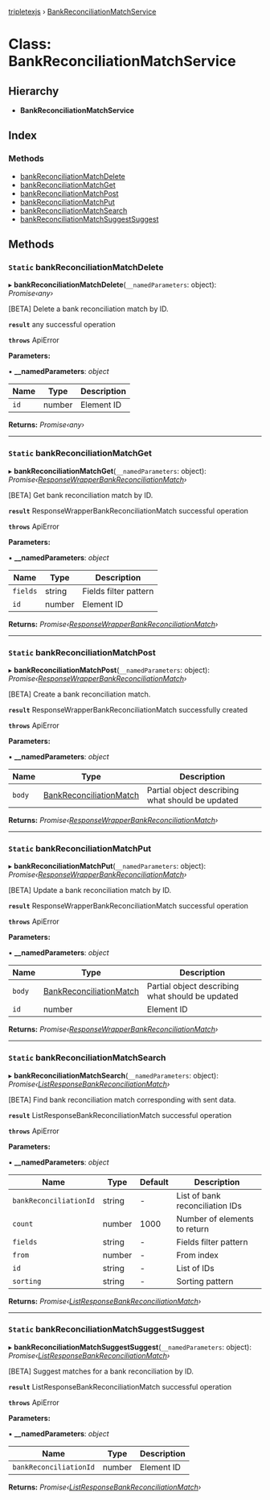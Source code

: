 [tripletexjs](../README.md) › [BankReconciliationMatchService](bankreconciliationmatchservice.md)

# Class: BankReconciliationMatchService

## Hierarchy

* **BankReconciliationMatchService**

## Index

### Methods

* [bankReconciliationMatchDelete](bankreconciliationmatchservice.md#static-bankreconciliationmatchdelete)
* [bankReconciliationMatchGet](bankreconciliationmatchservice.md#static-bankreconciliationmatchget)
* [bankReconciliationMatchPost](bankreconciliationmatchservice.md#static-bankreconciliationmatchpost)
* [bankReconciliationMatchPut](bankreconciliationmatchservice.md#static-bankreconciliationmatchput)
* [bankReconciliationMatchSearch](bankreconciliationmatchservice.md#static-bankreconciliationmatchsearch)
* [bankReconciliationMatchSuggestSuggest](bankreconciliationmatchservice.md#static-bankreconciliationmatchsuggestsuggest)

## Methods

### `Static` bankReconciliationMatchDelete

▸ **bankReconciliationMatchDelete**(`__namedParameters`: object): *Promise‹any›*

[BETA] Delete a bank reconciliation match by ID.

**`result`** any successful operation

**`throws`** ApiError

**Parameters:**

▪ **__namedParameters**: *object*

Name | Type | Description |
------ | ------ | ------ |
`id` | number | Element ID |

**Returns:** *Promise‹any›*

___

### `Static` bankReconciliationMatchGet

▸ **bankReconciliationMatchGet**(`__namedParameters`: object): *Promise‹[ResponseWrapperBankReconciliationMatch](../interfaces/responsewrapperbankreconciliationmatch.md)›*

[BETA] Get bank reconciliation match by ID.

**`result`** ResponseWrapperBankReconciliationMatch successful operation

**`throws`** ApiError

**Parameters:**

▪ **__namedParameters**: *object*

Name | Type | Description |
------ | ------ | ------ |
`fields` | string | Fields filter pattern |
`id` | number | Element ID |

**Returns:** *Promise‹[ResponseWrapperBankReconciliationMatch](../interfaces/responsewrapperbankreconciliationmatch.md)›*

___

### `Static` bankReconciliationMatchPost

▸ **bankReconciliationMatchPost**(`__namedParameters`: object): *Promise‹[ResponseWrapperBankReconciliationMatch](../interfaces/responsewrapperbankreconciliationmatch.md)›*

[BETA] Create a bank reconciliation match.

**`result`** ResponseWrapperBankReconciliationMatch successfully created

**`throws`** ApiError

**Parameters:**

▪ **__namedParameters**: *object*

Name | Type | Description |
------ | ------ | ------ |
`body` | [BankReconciliationMatch](../modules/bankreconciliationmatch.md) | Partial object describing what should be updated |

**Returns:** *Promise‹[ResponseWrapperBankReconciliationMatch](../interfaces/responsewrapperbankreconciliationmatch.md)›*

___

### `Static` bankReconciliationMatchPut

▸ **bankReconciliationMatchPut**(`__namedParameters`: object): *Promise‹[ResponseWrapperBankReconciliationMatch](../interfaces/responsewrapperbankreconciliationmatch.md)›*

[BETA] Update a bank reconciliation match by ID.

**`result`** ResponseWrapperBankReconciliationMatch successful operation

**`throws`** ApiError

**Parameters:**

▪ **__namedParameters**: *object*

Name | Type | Description |
------ | ------ | ------ |
`body` | [BankReconciliationMatch](../modules/bankreconciliationmatch.md) | Partial object describing what should be updated |
`id` | number | Element ID |

**Returns:** *Promise‹[ResponseWrapperBankReconciliationMatch](../interfaces/responsewrapperbankreconciliationmatch.md)›*

___

### `Static` bankReconciliationMatchSearch

▸ **bankReconciliationMatchSearch**(`__namedParameters`: object): *Promise‹[ListResponseBankReconciliationMatch](../interfaces/listresponsebankreconciliationmatch.md)›*

[BETA] Find bank reconciliation match corresponding with sent data.

**`result`** ListResponseBankReconciliationMatch successful operation

**`throws`** ApiError

**Parameters:**

▪ **__namedParameters**: *object*

Name | Type | Default | Description |
------ | ------ | ------ | ------ |
`bankReconciliationId` | string | - | List of bank reconciliation IDs |
`count` | number | 1000 | Number of elements to return |
`fields` | string | - | Fields filter pattern |
`from` | number | - | From index |
`id` | string | - | List of IDs |
`sorting` | string | - | Sorting pattern |

**Returns:** *Promise‹[ListResponseBankReconciliationMatch](../interfaces/listresponsebankreconciliationmatch.md)›*

___

### `Static` bankReconciliationMatchSuggestSuggest

▸ **bankReconciliationMatchSuggestSuggest**(`__namedParameters`: object): *Promise‹[ListResponseBankReconciliationMatch](../interfaces/listresponsebankreconciliationmatch.md)›*

[BETA] Suggest matches for a bank reconciliation by ID.

**`result`** ListResponseBankReconciliationMatch successful operation

**`throws`** ApiError

**Parameters:**

▪ **__namedParameters**: *object*

Name | Type | Description |
------ | ------ | ------ |
`bankReconciliationId` | number | Element ID |

**Returns:** *Promise‹[ListResponseBankReconciliationMatch](../interfaces/listresponsebankreconciliationmatch.md)›*
